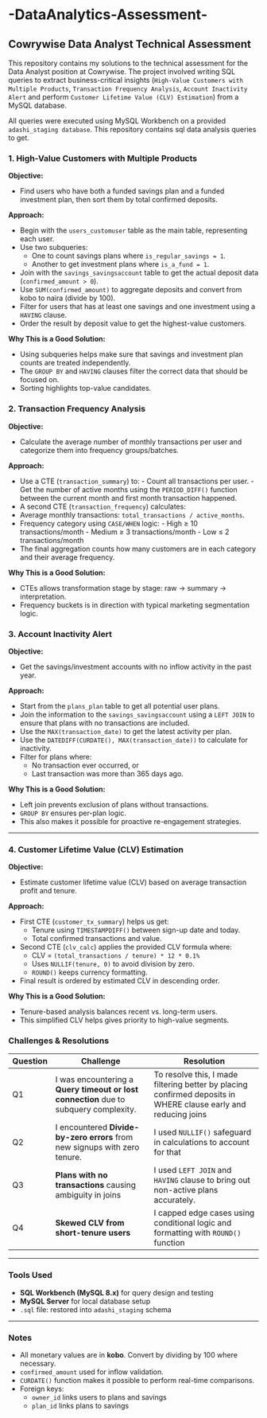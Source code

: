 # -DataAnalytics-Assessment-

## Cowrywise Data Analyst Technical Assessment

This repository contains my solutions to the technical assessment for the Data Analyst position at Cowrywise. The project involved writing SQL queries to extract business-critical insights (`High-Value Customers with Multiple Products`, `Transaction Frequency Analysis`, `Account Inactivity Alert` and perform `Customer Lifetime Value (CLV) Estimation`) from a MySQL database. 

All queries were executed using MySQL Workbench on a provided `adashi_staging database`.
This repository contains sql data analysis queries to get.

### 1. High-Value Customers with Multiple Products

**Objective:** 
- Find users who have both a funded savings plan and a funded investment plan, then sort them by total confirmed deposits.

**Approach:**
- Begin with the `users_customuser` table as the main table, representing each user.
- Use two subqueries:
    - One to count savings plans where `is_regular_savings = 1`.
    - Another to get investment plans where `is_a_fund = 1`.
- Join with the `savings_savingsaccount` table to get the actual deposit data (`confirmed_amount > 0`).
- Use `SUM(confirmed_amount)` to aggregate deposits and convert from kobo to naira (divide by 100).
- Filter for users that has at least one savings and one investment using a `HAVING` clause.
- Order the result by deposit value to get the highest-value customers.

**Why This is a Good Solution:**

- Using subqueries helps make sure that savings and investment plan counts are treated independently.
- The `GROUP BY` and `HAVING` clauses filter the correct data that should be focused on.
- Sorting highlights top-value candidates.

### 2. Transaction Frequency Analysis

**Objective:** 
- Calculate the average number of monthly transactions per user and categorize them into frequency groups/batches.

**Approach:**
- Use a CTE (`transaction_summary`) to:
      - Count all transactions per user.
      - Get the number of active months using the `PERIOD_DIFF()` function between the current month and first month transaction happened.
- A second CTE (`transaction_frequency`) calculates:
- Average monthly transactions: `total_transactions / active_months`.
- Frequency category using `CASE/WHEN` logic:
      - High ≥ 10 transactions/month
      - Medium ≥ 3 transactions/month
      - Low ≤ 2 transactions/month
- The final aggregation counts how many customers are in each category and their average frequency.

**Why This is a Good Solution:**
- CTEs allows transformation stage by stage: raw -> summary -> interpretation.
- Frequency buckets is in direction with typical marketing segmentation logic.

### 3. Account Inactivity Alert

**Objective:** 
- Get the savings/investment accounts with no inflow activity in the past year.

**Approach:**

- Start from the `plans_plan` table to get all potential user plans.
- Join the information to the `savings_savingsaccount` using a `LEFT JOIN` to ensure that plans with no transactions are included.
- Use the `MAX(transaction_date)` to get the latest activity per plan.
- Use the `DATEDIFF(CURDATE(), MAX(transaction_date))` to calculate for inactivity.
- Filter for plans where:
     - No transaction ever occurred, or
     - Last transaction was more than 365 days ago.

**Why This is a Good Solution:**
- Left join prevents exclusion of plans without transactions.
- `GROUP BY` ensures per-plan logic.
- This also makes it possible for proactive re-engagement strategies.

---

### 4. Customer Lifetime Value (CLV) Estimation

**Objective:** 
- Estimate customer lifetime value (CLV) based on average transaction profit and tenure.

**Approach:**
- First CTE (`customer_tx_summary`) helps us get:
     - Tenure using `TIMESTAMPDIFF()` between sign-up date and today.
     - Total confirmed transactions and value.
- Second CTE (`clv_calc`) applies the provided CLV formula where:
     - CLV = `(total_transactions / tenure) * 12 * 0.1%`
     - Uses `NULLIF(tenure, 0)` to avoid division by zero.
     - `ROUND()` keeps currency formatting.
- Final result is ordered by estimated CLV in descending order.

**Why This is a Good Solution:**
- Tenure-based analysis balances recent vs. long-term users.
- This simplified CLV helps gives priority to high-value segments.

### Challenges & Resolutions

| Question | Challenge                                                       | Resolution                                                                                 |
| -------- | --------------------------------------------------------------- | ------------------------------------------------------------------------------------------ |
| Q1       | I was encountering a **Query timeout or lost connection** due to subquery complexity.| To resolve this, I made filtering better by placing confirmed deposits in WHERE clause early and reducing joins|
| Q2       | I encountered **Divide-by-zero errors** from new signups with zero tenure.    | I used `NULLIF()` safeguard in calculations to account for that              |
| Q3       | **Plans with no transactions** causing ambiguity in joins       | I used `LEFT JOIN` and `HAVING` clause to bring out non-active plans accurately.           |
| Q4       | **Skewed CLV from short-tenure users**                          | I capped edge cases using conditional logic and formatting with `ROUND()` function         |

---

### Tools Used

-  **SQL Workbench (MySQL 8.x)** for query design and testing
- **MySQL Server** for local database setup
- `.sql` file: restored into `adashi_staging` schema

---

### Notes

- All monetary values are in **kobo**. Convert by dividing by 100 where necessary.
- `confirmed_amount` used for inflow validation.
- `CURDATE()` function makes it possible to perform real-time comparisons.
- Foreign keys:
     - `owner_id` links users to plans and savings
     - `plan_id` links plans to savings
